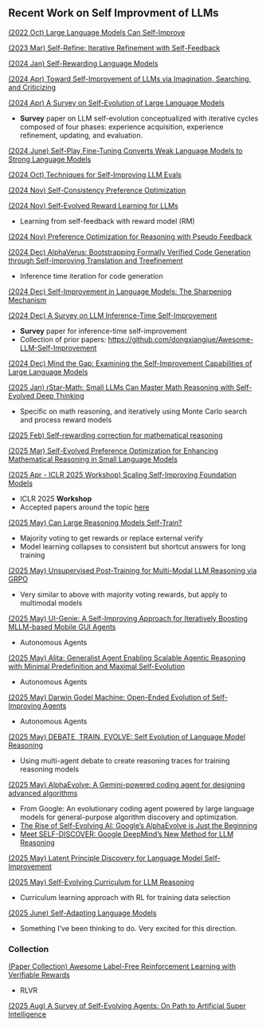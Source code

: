 ## Recent Work on Self Improvment of LLMs

[(2022 Oct) Large Language Models Can Self-Improve](https://arxiv.org/abs/2210.11610)

[(2023 Mar) Self-Refine: Iterative Refinement with Self-Feedback](https://arxiv.org/abs/2303.17651)

[(2024 Jan) Self-Rewarding Language Models](https://arxiv.org/abs/2401.10020)

[(2024 Apr) Toward Self-Improvement of LLMs via Imagination, Searching, and Criticizing](https://arxiv.org/abs/2404.12253)

[(2024 Apr) A Survey on Self-Evolution of Large Language Models](https://arxiv.org/abs/2404.14387)

- **Survey** paper on LLM self-evolution conceptualized with iterative cycles composed of four phases: experience acquisition, experience refinement, updating, and evaluation.

[(2024 June) Self-Play Fine-Tuning Converts Weak Language Models to Strong Language Models](https://arxiv.org/abs/2401.01335)

[(2024 Oct) Techniques for Self-Improving LLM Evals](https://arize.com/blog/techniques-for-self-improving-llm-evals/)

[(2024 Nov) Self-Consistency Preference Optimization](https://arxiv.org/abs/2411.04109)

[(2024 Nov) Self-Evolved Reward Learning for LLMs](https://arxiv.org/abs/2411.00418)

- Learning from self-feedback with reward model (RM)

[(2024 Nov) Preference Optimization for Reasoning with Pseudo Feedback](https://arxiv.org/abs/2411.16345)

[(2024 Dec) AlphaVerus: Bootstrapping Formally Verified Code Generation through Self-Improving Translation and Treefinement](https://arxiv.org/abs/2412.06176)

- Inference time iteration for code generation

[(2024 Dec) Self-Improvement in Language Models: The Sharpening Mechanism](https://arxiv.org/abs/2412.01951)

[(2024 Dec) A Survey on LLM Inference-Time Self-Improvement](https://arxiv.org/pdf/2412.14352)

- **Survey** paper for inference-time self-improvement
- Collection of prior papers: https://github.com/dongxiangjue/Awesome-LLM-Self-Improvement

[(2024 Dec) Mind the Gap: Examining the Self-Improvement Capabilities of Large Language Models](https://arxiv.org/abs/2412.02674)

[(2025 Jan) rStar-Math: Small LLMs Can Master Math Reasoning with Self-Evolved Deep Thinking](https://arxiv.org/abs/2501.04519)

- Specific on math reasoning, and iteratively using Monte Carlo search and process reward models

[(2025 Feb) Self-rewarding correction for mathematical reasoning](https://arxiv.org/abs/2502.19613)

[(2025 Mar) Self-Evolved Preference Optimization for Enhancing Mathematical Reasoning in Small Language Models](https://arxiv.org/abs/2503.04813)

[(2025 Apr - ICLR 2025 Workshop) Scaling Self-Improving Foundation Models](https://sites.google.com/berkeley.edu/selfimprovingfoundationmodels/home)

- ICLR 2025 **Workshop**
- Accepted papers around the topic [here](https://sites.google.com/berkeley.edu/selfimprovingfoundationmodels/accepted-papers)

[(2025 May) Can Large Reasoning Models Self-Train?](https://arxiv.org/abs/2505.21444)

- Majority voting to get rewards or replace external verify
- Model learning collapses to consistent but shortcut answers for long training

[(2025 May) Unsupervised Post-Training for Multi-Modal LLM Reasoning via GRPO](https://arxiv.org/abs/2505.22453)

- Very similar to above with majority voting rewards, but apply to multimodal models

[(2025 May) UI-Genie: A Self-Improving Approach for Iteratively Boosting MLLM-based Mobile GUI Agents](https://arxiv.org/abs/2505.21496)

- Autonomous Agents

[(2025 May) Alita: Generalist Agent Enabling Scalable Agentic Reasoning with Minimal Predefinition and Maximal Self-Evolution](https://arxiv.org/abs/2505.20286)

- Autonomous Agents

[(2025 May) Darwin Godel Machine: Open-Ended Evolution of Self-Improving Agents](https://arxiv.org/abs/2505.22954)

- Autonomous Agents

[(2025 May) DEBATE, TRAIN, EVOLVE: Self Evolution of Language Model Reasoning](https://arxiv.org/abs/2505.15734)

- Using multi-agent debate to create reasoning traces for training reasoning models

[(2025 May) AlphaEvolve: A Gemini-powered coding agent for designing advanced algorithms](https://deepmind.google/discover/blog/alphaevolve-a-gemini-powered-coding-agent-for-designing-advanced-algorithms/)

- From Google: An evolutionary coding agent powered by large language models for general-purpose algorithm discovery and optimization.
- [The Rise of Self-Evolving AI: Google’s AlphaEvolve is Just the Beginning](https://www.linkedin.com/pulse/rise-self-evolving-ai-googles-alphaevolve-just-beginning-reddy-oqojc)
- [Meet SELF-DISCOVER: Google DeepMind’s New Method for LLM Reasoning](https://jrodthoughts.medium.com/meet-self-discover-google-deepminds-new-method-for-llm-reasoning-4f3fdc547926)

[(2025 May) Latent Principle Discovery for Language Model Self-Improvement](https://arxiv.org/abs/2505.16927)

[(2025 May) Self-Evolving Curriculum for LLM Reasoning](https://arxiv.org/abs/2505.14970)

- Curriculum learning approach with RL for training data selection

[(2025 June) Self-Adapting Language Models](https://arxiv.org/pdf/2506.10943)

- Something I've been thinking to do. Very excited for this direction.

### Collection

[(Paper Collection) Awesome Label-Free Reinforcement Learning with Verifiable Rewards](https://github.com/QingyangZhang/Label-Free-RLVR/)

- RLVR

[(2025 Aug) A Survey of Self-Evolving Agents: On Path to Artificial Super Intelligence](https://arxiv.org/abs/2507.21046)
